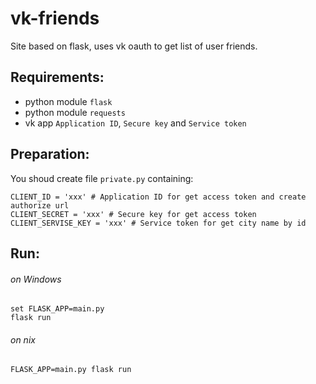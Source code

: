 # vk-friends
Site based on flask, uses vk oauth to get list of user friends.

## Requirements:
- python module `flask`
- python module `requests`
- vk app `Application ID`, `Secure key` and `Service token`

## Preparation:
You shoud create file `private.py` containing:

    CLIENT_ID = 'xxx' # Application ID for get access token and create authorize url
    CLIENT_SECRET = 'xxx' # Secure key for get access token
    CLIENT_SERVISE_KEY = 'xxx' # Service token for get city name by id

## Run:
###### on Windows
    set FLASK_APP=main.py
    flask run
###### on nix
    FLASK_APP=main.py flask run
